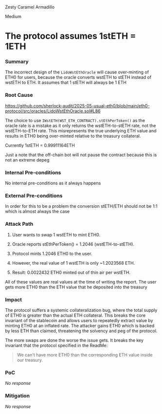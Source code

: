 Zesty Caramel Armadillo

Medium

# The protocol assumes 1stETH = 1ETH

### Summary

The incorrect design of the `LidoWstEthOracle` will cause over-minting of ETH0 for users, because the oracle converts wstETH to stETH instead of wstETH to ETH. It assumes that 1 stETH will always be 1 ETH

### Root Cause

https://github.com/sherlock-audit/2025-05-usual-eth0/blob/main/eth0-protocol/src/oracles/LidoWstEthOracle.sol#L86

The choice to use `IWstETH(WST_ETH_CONTRACT).stEthPerToken()` as the oracle rate is a mistake as it only returns the wstETH-to-stETH rate, not the wstETH-to-ETH rate. This misrepresents the true underlying ETH value and results in ETH0 being over-minted relative to the treasury collateral.

Currently 1stETH = 0.99911164ETH

Just a note that the off-chain bot will not pause the contract because this is not an extreme depeg

### Internal Pre-conditions

No internal pre-conditions as it always happens

### External Pre-conditions

In order for this to be a problem the conversion stETH/ETH should not be 1:1 which is almost always the case

### Attack Path

1. User wants to swap 1 wstETH to mint ETH0.

2. Oracle reports stEthPerToken() = 1.2046 (wstETH-to-stETH).

3. Protocol mints 1.2046 ETH0 to the user.

4. However, the real value of 1 wstETH is only ~1.2023568 ETH.

5. Result: 0.0022432 ETH0 minted out of thin air per wstETH.

All of these values are real values at the time of writing the report. The user gets more ETH0 than the ETH value that he deposited into the treasury

### Impact

The protocol suffers a systemic collateralization bug, where the total supply of ETH0 is greater than the actual ETH collateral.
This breaks the core invariant of the stablecoin and allows users to repeatedly extract value by minting ETH0 at an inflated rate.
The attacker gains ETH0 which is backed by less ETH than claimed, threatening the solvency and peg of the protocol.

The more swaps are done the worse the issue gets. It breaks the key invariant that the protocol specified in the ReadMe:
> We can't have more ETH0 than the corresponding ETH value inside our treasury.

### PoC

_No response_

### Mitigation

_No response_
